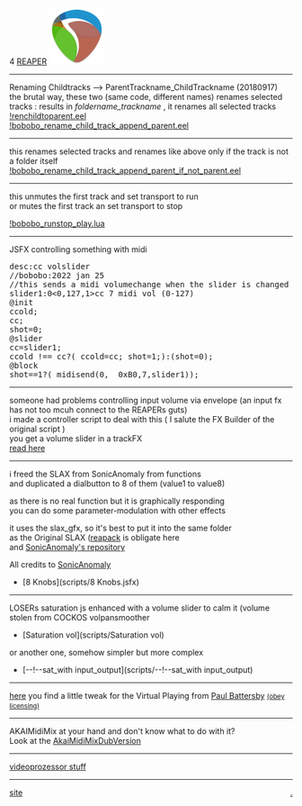 4 [REAPER](http://reaper.fm/) ![REAPER](pics/REAPERlogo.png)

-------
Renaming Childtracks --> ParentTrackname_ChildTrackname   (20180917)  
the brutal way, these two (same code, different names) renames selected
tracks : results in *foldername_trackname* , it renames all selected tracks  
[!renchildtoparent.eel](scripts/!renchildtoparent.eel)  
[!bobobo_rename_child_track_append_parent.eel](scripts/!bobobo_rename_child_track_append_parent.eel)  

------

this renames selected tracks and renames like above only if the track is not a folder itself  
[!bobobo_rename_child_track_append_parent_if_not_parent.eel](scripts/!bobobo_rename_child_track_append_parent_if_not_parent.eel)  

------

this unmutes the first track and set transport to run  
or mutes the first track an set transport to stop  

[!bobobo_runstop_play.lua](scripts/!bobobo_runstop_play.lua)  


-------
JSFX
controlling something with midi  
<pre>
desc:cc volslider
//bobobo:2022 jan 25
//this sends a midi volumechange when the slider is changed
slider1:0<0,127,1>cc 7 midi vol (0-127)
@init
ccold;
cc;
shot=0;
@slider
cc=slider1;
ccold !== cc?( ccold=cc; shot=1;):(shot=0);
@block
shot==1?( midisend(0,  0xB0,7,slider1));
</pre>
-------

someone had problems controlling input volume via envelope (an input fx has not too mcuh connect to the REAPERs guts)  
i made a controller script to deal with this  ( I salute the FX Builder of the original script )  
you get a volume slider in a trackFX  
[read here](cifftf.md)  

-------
i freed the SLAX from SonicAnomaly from functions  
and duplicated a dialbutton to 8 of them (value1 to value8)  
  
as there is no real function but it is graphically responding  
you can do some parameter-modulation with other effects  
  
it uses the slax_gfx, so it's best to put it into the same folder  
as the Original SLAX ([reapack](https://reapack.com/) is obligate here  
and [SonicAnomaly's repository](https://github.com/Sonic-Anomaly/Sonic-Anomaly-JSFX/raw/master/index.xml)


All credits to [SonicAnomaly](https://sonic.supermaailma.net/plugins)

- [8 Knobs](scripts/8 Knobs.jsfx)

-----------  
LOSERs saturation js
enhanced with a volume slider to calm it (volume stolen from COCKOS volpansmoother  
- [Saturation vol](scripts/Saturation vol)  


or another one, somehow simpler but more complex  
 - [--!--sat_with input_output](scripts/--!--sat_with input_output)  

-----------  

[here](VP/README.md) you find a little tweak for the Virtual Playing from [Paul Battersby](http://virtualplaying.com/about/)  <small>[(obey licensing)](http://virtualplaying.com/virtual-playing-orchestra/#licensing)</small> 

---------------
AKAIMidiMix at your hand and don't know what to do with it?  
Look at the [AkaiMidiMixDubVersion](https://bobobo-git.github.io/AkaiMidiMixDubVersion/)

---------------

[videoprozessor stuff](videoprocessor/list.md)

---------------

<a href="https://bobobo-git.github.io/REAPER/">site</a><a style="float:right;" href="https://github.com/bobobo-git/REAPER/">.</a>

